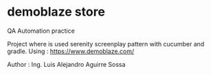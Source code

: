 # demoblaze store
QA Automation practice

Project where is used serenity screenplay pattern with cucumber and gradle.
Using : https://www.demoblaze.com/

Author : Ing. Luis Alejandro Aguirre Sossa